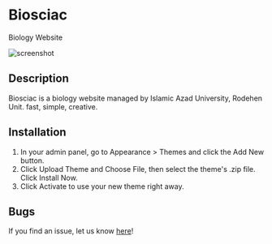 # Biosciac
Biology Website

![screenshot](https://github.com/user-attachments/assets/d16763b9-4bee-4630-b1fe-7d5e0e5a7159)

## Description 

Biosciac is a biology website managed by Islamic Azad University, Rodehen Unit. fast, simple, creative.

## Installation

1. In your admin panel, go to Appearance > Themes and click the Add New button.
2. Click Upload Theme and Choose File, then select the theme's .zip file. Click Install Now.
3. Click Activate to use your new theme right away.

## Bugs ##
If you find an issue, let us know [here](https://github.com/WP-Staging/wp-staging/issues?state=open)!
